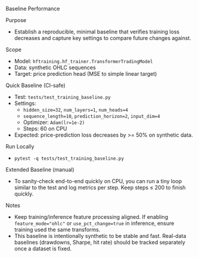 Baseline Performance

Purpose
- Establish a reproducible, minimal baseline that verifies training loss decreases and capture key settings to compare future changes against.

Scope
- Model: `hftraining.hf_trainer.TransformerTradingModel`
- Data: synthetic OHLC sequences
- Target: price prediction head (MSE to simple linear target)

Quick Baseline (CI-safe)
- Test: `tests/test_training_baseline.py`
- Settings:
  - `hidden_size=32`, `num_layers=1`, `num_heads=4`
  - `sequence_length=10`, `prediction_horizon=2`, `input_dim=4`
  - Optimizer: `Adam(lr=1e-2)`
  - Steps: 60 on CPU
- Expected: price-prediction loss decreases by >= 50% on synthetic data.

Run Locally
- `pytest -q tests/test_training_baseline.py`

Extended Baseline (manual)
- To sanity-check end-to-end quickly on CPU, you can run a tiny loop similar to the test and log metrics per step. Keep steps ≤ 200 to finish quickly.

Notes
- Keep training/inference feature processing aligned. If enabling `feature_mode="ohlc"` or `use_pct_change=true` in inference, ensure training used the same transforms.
- This baseline is intentionally synthetic to be stable and fast. Real-data baselines (drawdowns, Sharpe, hit rate) should be tracked separately once a dataset is fixed.

